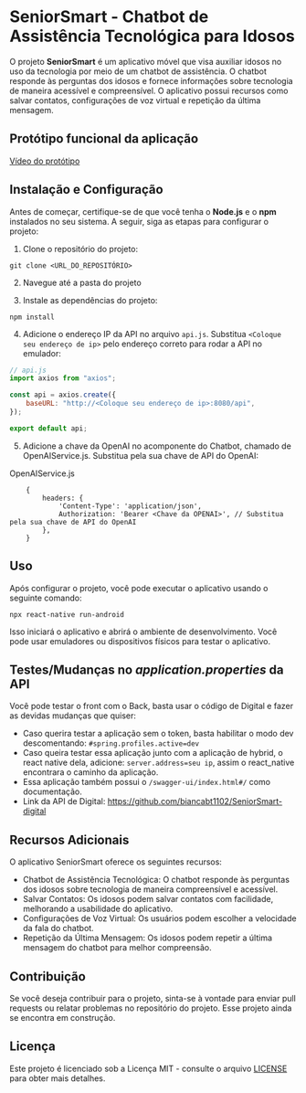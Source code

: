 # SeniorSmart - Chatbot de Assistência Tecnológica para Idosos

O projeto **SeniorSmart** é um aplicativo móvel que visa auxiliar idosos no uso da tecnologia por meio de um chatbot de assistência. O chatbot responde às perguntas dos idosos e fornece informações sobre tecnologia de maneira acessível e compreensível. O aplicativo possui recursos como salvar contatos, configurações de voz virtual e repetição da última mensagem.

## Protótipo funcional da aplicação

[Vídeo do protótipo](https://youtu.be/bTIsSFbi-U0?si=NVfy1XPXXfwLwjCe)

## Instalação e Configuração

Antes de começar, certifique-se de que você tenha o **Node.js** e o **npm** instalados no seu sistema. A seguir, siga as etapas para configurar o projeto:

1. Clone o repositório do projeto:

`git clone <URL_DO_REPOSITÓRIO>`

2. Navegue até a pasta do projeto

3. Instale as dependências do projeto:

`npm install`

4. Adicione o endereço IP da API no arquivo `api.js`. Substitua `<Coloque seu endereço de ip>` pelo endereço correto para rodar a API no emulador:

```javascript
// api.js
import axios from "axios";

const api = axios.create({
    baseURL: "http://<Coloque seu endereço de ip>:8080/api",
});

export default api;
```

5. Adicione a chave da OpenAI no acomponente do Chatbot, chamado de OpenAIService.js. Substitua <Chave da OPENAI> pela sua chave de API do OpenAI:

OpenAIService.js
```
    {
        headers: {
            'Content-Type': 'application/json',
            Authorization: 'Bearer <Chave da OPENAI>', // Substitua pela sua chave de API do OpenAI
        },
    }
```

## Uso

Após configurar o projeto, você pode executar o aplicativo usando o seguinte comando:

`npx react-native run-android`

Isso iniciará o aplicativo e abrirá o ambiente de desenvolvimento. Você pode usar emuladores ou dispositivos físicos para testar o aplicativo.


## Testes/Mudanças no *application.properties* da API

Você pode testar o front com o Back, basta usar o código de Digital e fazer as devidas mudanças que quiser:
- Caso querira testar a aplicação sem o token, basta habilitar o modo dev descomentando: ```#spring.profiles.active=dev```
- Caso queira testar essa aplicação junto com a aplicação de hybrid, o react native dela, adicione: ```server.address=seu ip```, assim o react_native encontrara o caminho da aplicação.
- Essa aplicação também possui o ```/swagger-ui/index.html#/``` como documentação.
- Link da API de Digital: https://github.com/biancabt1102/SeniorSmart-digital

## Recursos Adicionais

O aplicativo SeniorSmart oferece os seguintes recursos:

- Chatbot de Assistência Tecnológica: O chatbot responde às perguntas dos idosos sobre tecnologia de maneira compreensível e acessível.
- Salvar Contatos: Os idosos podem salvar contatos com facilidade, melhorando a usabilidade do aplicativo.
- Configurações de Voz Virtual: Os usuários podem escolher a velocidade da fala do chatbot.
- Repetição da Última Mensagem: Os idosos podem repetir a última mensagem do chatbot para melhor compreensão.

## Contribuição

Se você deseja contribuir para o projeto, sinta-se à vontade para enviar pull requests ou relatar problemas no repositório do projeto. Esse projeto ainda se encontra em construção.

## Licença

Este projeto é licenciado sob a Licença MIT - consulte o arquivo [LICENSE](./LICENSE) para obter mais detalhes.
